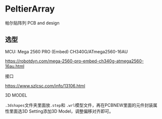 # PeltierArray
帕尔贴阵列 PCB and design

## 选型

MCU: Mega 2560 PRO (Embed) CH340G/ATmega2560-16AU

https://robotdyn.com/mega-2560-pro-embed-ch340g-atmega2560-16au.html



接口

https://www.szlcsc.com/info/13106.html





3D MODEL

`.3dshapes`文件夹里面放`.step`和 `.wrl`模型文件，再在PCBNEW里面的元件封装属性里面选3D Setting添加3D Model，调整偏移对齐即可。

